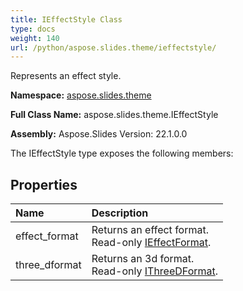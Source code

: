 ```yaml
---
title: IEffectStyle Class
type: docs
weight: 140
url: /python/aspose.slides.theme/ieffectstyle/
---
```


Represents an effect style.

**Namespace:** [aspose.slides.theme](/python/aspose.slides.theme/)

**Full Class Name:** aspose.slides.theme.IEffectStyle

**Assembly:**  Aspose.Slides Version: 22.1.0.0

The IEffectStyle type exposes the following members:
## **Properties**
|**Name**|**Description**|
| :- | :- |
|effect_format|Returns an effect format.<br/>            Read-only [IEffectFormat](/python/aspose.slides/ieffectformat/).|
|three_dformat|Returns an 3d format.<br/>            Read-only [IThreeDFormat](/python/aspose.slides/ithreedformat/).|
